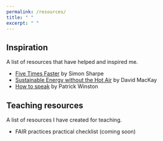 ```yaml
---
permalink: /resources/
title: " "
excerpt: " "
---
```


## Inspiration

A list of resources that have helped and inspired me.

* [Five Times Faster](https://www.cambridge.org/core/books/five-times-faster) by Simon Sharpe
* [Sustainable Energy without the Hot Air](https://www.withouthotair.com/) by David MacKay
* [How to speak](https://www.youtube.com/watch?v=Unzc731iCUY) by Patrick Winston

## Teaching resources

A list of resources I have created for teaching.

* FAIR practices practical checklist (coming soon)
